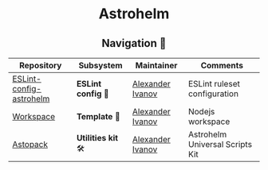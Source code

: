 <h1 align="center"> Astrohelm </h1>

<h2 align="center">Navigation 🚀</h2>

| Repository                            | Subsystem            | Maintainer                     | Comments                     |
| ------------------------------------- | -------------------- | ------------------------------ | ---------------------------- |
| [ESLint-config-astrohelm][eslint:git] | **ESLint config** 📜 | [Alexander Ivanov][sashapop10] | ESLint ruleset configuration |
| [Workspace][workspace:git]            | **Template** 📝      | [Alexander Ivanov][sashapop10] | Nodejs workspace     |
| [Astopack][astopack:git]            | **Utilities kit** 🛠️       | [Alexander Ivanov][sashapop10] | Astrohelm Universal Scripts Kit      |

[eslint:git]: https://github.com/astrohelm/eslint-config-astrohelm
[workspace:git]: https://github.com/astrohelm/workspace
[astopack:git]: https://github.com/astrohelm/astopack
[sashapop10]: https://github.com/sashapop10
[maksim]: https://github.com/expertrix
